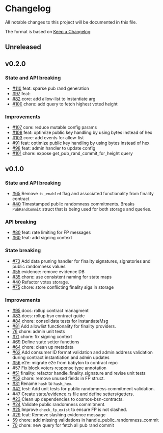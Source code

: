 <!--
Guiding Principles:

Changelogs are for humans, not machines.
There should be an entry for every single version.
The same types of changes should be grouped.
Versions and sections should be linkable.
The latest version comes first.
The release date of each version is displayed.
Mention whether you follow Semantic Versioning.

Usage:

Change log entries are to be added to the Unreleased section under the
appropriate stanza (see below). Each entry should have following format:

* [#PullRequestNumber](PullRequestLink) message

Types of changes (Stanzas):

"Features" for new features.
"Improvements" for changes in existing functionality.
"Deprecated" for soon-to-be removed features.
"Bug Fixes" for any bug fixes.
"Client Breaking" for breaking CLI commands and REST routes used by end-users.
"API Breaking" for breaking exported APIs used by developers building on SDK.
"State Machine Breaking" for any changes that result in a different AppState
given same genesisState and txList.
Ref: https://keepachangelog.com/en/1.0.0/
-->

# Changelog

All notable changes to this project will be documented in this file.

The format is based on [Keep a Changelog](https://keepachangelog.com/en/1.0.0/)

## Unreleased

## v0.2.0

### State and API breaking

* [#110](https://github.com/babylonlabs-io/rollup-bsn-contracts/pull/110) feat: sparse pub rand generation
* [#97](https://github.com/babylonlabs-io/rollup-bsn-contracts/pull/97) feat:
* [#82](https://github.com/babylonlabs-io/rollup-bsn-contracts/pull/108) core: add allow-list to instantiate arg
* [#100](https://github.com/babylonlabs-io/rollup-bsn-contracts/pull/100) chore:
  add query to fetch highest voted height

### Improvements

* [#107](https://github.com/babylonlabs-io/rollup-bsn-contracts/pull/107) core: 
  reduce mutable config params
* [#108](https://github.com/babylonlabs-io/rollup-bsn-contracts/pull/91) feat:
  optimize public key handling by using bytes instead of hex
* [#103](https://github.com/babylonlabs-io/rollup-bsn-contracts/pull/103) core: 
  add events for allow-list
* [#91](https://github.com/babylonlabs-io/rollup-bsn-contracts/pull/91) feat:
  optimize public key handling by using bytes instead of hex
* [#98](https://github.com/babylonlabs-io/rollup-bsn-contracts/pull/98) feat:
  admin handler to update config
* [#101](https://github.com/babylonlabs-io/rollup-bsn-contracts/pull/101) chore:
  expose get_pub_rand_commit_for_height query

## v0.1.0

### State and API breaking

* [#65](https://github.com/babylonlabs-io/rollup-bsn-contracts/pull/65) Remove
  `is_enabled` flag and associated functionality from finality contract
* [#40](https://github.com/babylonlabs-io/rollup-bsn-contracts/pull/40)
  Timestamped public randomness commitments. Breaks `PubRandCommit` struct that
  is being used for both storage and queries.

### API breaking

* [#80](https://github.com/babylonlabs-io/rollup-bsn-contracts/pull/80) feat:
  rate limiting for FP messages
* [#60](https://github.com/babylonlabs-io/rollup-bsn-contracts/pull/60) feat:
  add signing context

### State breaking

* [#73](https://github.com/babylonlabs-io/rollup-bsn-contracts/pull/73) Add data
  pruning handler for finality signatures, signatories and public randomness
  values
* [#55](https://github.com/babylonlabs-io/rollup-bsn-contracts/pull/55)
  evidence: remove evidence DB
* [#35](https://github.com/babylonlabs-io/rollup-bsn-contracts/pull/35) chore:
  use consistent naming for state maps
* [#40](https://github.com/babylonlabs-io/rollup-bsn-contracts/pull/40) Refactor
  votes storage.
* [#75](https://github.com/babylonlabs-io/rollup-bsn-contracts/pull/75) chore:
  store conflicting finality sigs in storage

### Improvements

* [#95](https://github.com/babylonlabs-io/rollup-bsn-contracts/pull/95) docs: rollup contract managment
* [#83](https://github.com/babylonlabs-io/rollup-bsn-contracts/pull/83) docs: rollup bsn contract guide
* [#84](https://github.com/babylonlabs-io/rollup-bsn-contracts/pull/84) chore: consolidate tests for InstantiateMsg
* [#81](https://github.com/babylonlabs-io/rollup-bsn-contracts/issues/81) Add
  allowlist functionality for finality providers.
* [76](https://github.com/babylonlabs-io/rollup-bsn-contracts/pull/76) chore:
  admin unit tests
* [#71](https://github.com/babylonlabs-io/rollup-bsn-contracts/pull/71) chore:
  fix signing context
* [#69](https://github.com/babylonlabs-io/rollup-bsn-contracts/pull/69) Define
  state setter functions
* [#64](https://github.com/babylonlabs-io/rollup-bsn-contracts/pull/64) chore:
  clean up metadata
* [#62](https://github.com/babylonlabs-io/rollup-bsn-contracts/pull/62) Add
  consumer ID format validation and admin address validation during contract
  instantiation and admin updates
* [#56](https://github.com/babylonlabs-io/rollup-bsn-contracts/pull/56) e2e:
  migrate e2e from babylon to contract repo
* [#57](https://github.com/babylonlabs-io/rollup-bsn-contracts/pull/57) Fix
  block voters response type annotation
* [#51](https://github.com/babylonlabs-io/rollup-bsn-contracts/pull/51)
  finality: refactor handle_finality_signature and revise unit tests
* [#52](https://github.com/babylonlabs-io/rollup-bsn-contracts/pull/52) chore:
  remove unused fields in FP struct.
* [#31](https://github.com/babylonlabs-io/rollup-bsn-contracts/pull/31) Rename
  `hash` to `hash_hex`.
* [#42](https://github.com/babylonlabs-io/rollup-bsn-contracts/pull/42) test:
  Add unit tests for public randomness commitment validation.
* [#47](https://github.com/babylonlabs-io/rollup-bsn-contracts/pull/47) Create
  state/evidence.rs file and define setters/getters.
* [#23](https://github.com/babylonlabs-io/rollup-bsn-contracts/pull/23) Clean up
  dependencies to cosmos-bsn-contracts.
* [#24](https://github.com/babylonlabs-io/rollup-bsn-contracts/pull/24) Validate
  public randomness commitment.
* [#25](https://github.com/babylonlabs-io/rollup-bsn-contracts/pull/25) Improve
  `check_fp_exist` to ensure FP is not slashed.
* [#29](https://github.com/babylonlabs-io/rollup-bsn-contracts/pull/29) feat:
  Remove slashing evidence message
* [59](https://github.com/babylonlabs-io/rollup-bsn-contracts/pull/59) chore:
  add missing validations in handle_public_randomness_commit
* [70](https://github.com/babylonlabs-io/rollup-bsn-contracts/pull/70) chore:
  new query for fetch all pub rand commit
